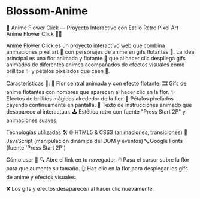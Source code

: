 # Blossom-Anime
🌸 Anime Flower Click — Proyecto Interactivo con Estilo Retro Pixel Art
Anime Flower Click 🌸✨

Anime Flower Click es un proyecto interactivo web que combina animaciones pixel art 🎨 con personajes de anime en gifs flotantes 🎥. La idea principal es una flor animada y flotante 🌺 que al hacer clic despliega gifs animados de diferentes animes acompañados de efectos visuales como brillitos ✨ y pétalos pixelados que caen 🍃.

Características 🌟:
🌸 Flor central animada y con efecto flotante.
🎞️ Gifs de anime flotantes con nombres que aparecen al hacer clic en la flor.
✨ Efectos de brillitos mágicos alrededor de la flor.
🍂 Pétalos pixelados cayendo continuamente en pantalla.
💬 Texto de instrucciones animado que desaparece al interactuar.
🕹️ Estética retro con fuente "Press Start 2P" y animaciones suaves.

Tecnologías utilizadas 🛠️
🌐 HTML5 & CSS3 (animaciones, transiciones)
📜 JavaScript (manipulación dinámica del DOM y eventos)
🔤 Google Fonts (fuente 'Press Start 2P')

Cómo usar 🚀
🔍 Abre el link en tu navegador.
🖱️ Pasa el cursor sobre la flor para que aumente su tamaño.
👆 Haz clic en la flor para desplegar los gifs de anime y efectos visuales.

❌ Los gifs y efectos desaparecen al hacer clic nuevamente.
